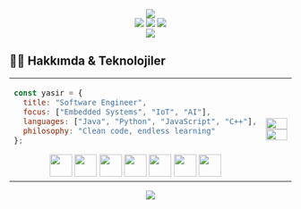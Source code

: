 <div align="center">
  <img src="https://capsule-render.vercel.app/api?type=waving&color=gradient&height=120&section=header&text=Yasir%20Yıldırım&fontSize=42&fontAlignY=55&desc=Software%20Engineer&descSize=20&descAlignY=75&animation=fadeIn" />
</div>

<div align="center">
  <a href="https://yasiryildirim.com.tr"><img src="https://img.shields.io/badge/Website-yasiryildirim.com.tr-3955A3?style=flat-square&logo=GoogleChrome&logoColor=white" /></a>
  <a href="https://instagram.com/yasiryl_drm"><img src="https://img.shields.io/badge/Instagram-@yasiryl__drm-E4405F?style=flat-square&logo=instagram&logoColor=white" /></a>
  <a href="mailto:yasiryildirim1771@gmail.com"><img src="https://img.shields.io/badge/Email-yasiryildirim1771@gmail.com-D14836?style=flat-square&logo=gmail&logoColor=white" /></a>
</div>

<div align="center">
  <img src="https://readme-typing-svg.demolab.com?font=Fira+Code&size=22&duration=3000&pause=500&color=00ADFE&center=true&vCenter=true&width=600&lines=Code+%2B+Creativity;Building+innovative+solutions;Embedded+Systems+Expert" />
</div>

## 👨‍💻 Hakkımda & Teknolojiler

<table>
<tr>
<td width="60%">

```javascript
const yasir = {
  title: "Software Engineer",
  focus: ["Embedded Systems", "IoT", "AI"],
  languages: ["Java", "Python", "JavaScript", "C++"],
  philosophy: "Clean code, endless learning"
};
```

<div align="center">
  <img src="https://cdn.jsdelivr.net/gh/devicons/devicon/icons/vscode/vscode-original.svg" width="40" height="40" />
  <img src="https://cdn.jsdelivr.net/gh/devicons/devicon/icons/python/python-original.svg" width="40" height="40" />
  <img src="https://cdn.jsdelivr.net/gh/devicons/devicon/icons/java/java-original.svg" width="40" height="40" />
  <img src="https://cdn.jsdelivr.net/gh/devicons/devicon/icons/git/git-original.svg" width="40" height="40" />
  <img src="https://cdn.jsdelivr.net/gh/devicons/devicon/icons/javascript/javascript-original.svg" width="40" height="40" />
  <img src="https://cdn.jsdelivr.net/gh/devicons/devicon/icons/cplusplus/cplusplus-original.svg" width="40" height="40" />
  <img src="https://cdn.jsdelivr.net/gh/devicons/devicon/icons/raspberrypi/raspberrypi-original.svg" width="40" height="40" />
</div>



</td>
<td width="40%">
<img src="https://github-readme-stats.vercel.app/api/top-langs/?username=yasiryldrm&layout=compact&theme=tokyonight&hide_border=true" width="100%" />
<img src="https://github-readme-streak-stats.herokuapp.com/?user=yasiryldrm&theme=tokyonight&hide_border=true" width="100%" />
</td>
</tr>
</table>

<div align="center">
  <img src="https://capsule-render.vercel.app/api?type=waving&color=gradient&height=80&section=footer" />
</div>
